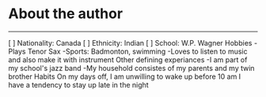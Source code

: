 # About the author

---

[ ] Nationality: Canada
[ ] Ethnicity: Indian
[ ] School: W.P. Wagner
Hobbies
-Plays Tenor Sax
-Sports: Badmonton, swimming
-Loves to listen to music and also make it with instrument
Other defining experiances
-I am part of my school's jazz band
-My household consistes of my parents and my twin brother
Habits
On my days off, I am unwilling to wake up before 10 am
I have a tendency to stay up late in the night